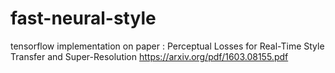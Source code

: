 # fast-neural-style
tensorflow implementation on paper : Perceptual Losses for Real-Time Style Transfer and Super-Resolution
https://arxiv.org/pdf/1603.08155.pdf